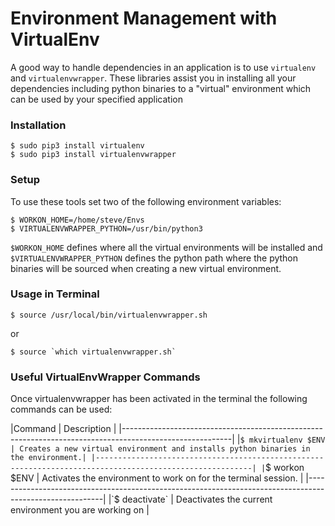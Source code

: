 Environment Management with VirtualEnv
======================================

A good way to handle dependencies in an application is to use `virtualenv` and `virtualenvwrapper`. These libraries assist you in installing all your dependencies including python binaries to a "virtual" environment which can be used by your specified application

### Installation

```shell
$ sudo pip3 install virtualenv
$ sudo pip3 install virtualenvwrapper
```
### Setup

To use these tools set two of the following environment variables:

```shell
$ WORKON_HOME=/home/steve/Envs
$ VIRTUALENVWRAPPER_PYTHON=/usr/bin/python3
```

`$WORKON_HOME` defines where all the virtual environments will be installed and `$VIRTUALENVWRAPPER_PYTHON` defines the python path where the python binaries will be sourced when creating a new virtual environment.

### Usage in Terminal

```shell
$ source /usr/local/bin/virtualenvwrapper.sh
```
or
```shell
$ source `which virtualenvwrapper.sh`
```

### Useful VirtualEnvWrapper Commands

Once virtualenvwrapper has been activated in the terminal the following commands can be used:

|Command              | Description                                                                       |
|---------------------------------------------------------------------------------------------------------|
|`$ mkvirtualenv $ENV | Creates a new virtual environment and installs python binaries in the environment.|
|---------------------------------------------------------------------------------------------------------|
|`$ workon $ENV       | Activates the environment to work on for the terminal session.                    |
|---------------------------------------------------------------------------------------------------------|
|`$ deactivate`       | Deactivates the current environment you are working on                            |
